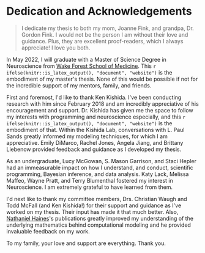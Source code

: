 
# Dedication and Acknowledgements

> I dedicate my thesis to both my mom, Joanne Fink, and grandpa, Dr. Gordon Fink. I would not be the person I am without their love and guidance. Plus, they are excellent proof-readers, which I always appreciate! I love you both.

In May 2022, I will graduate with a Master of Science Degree in Neuroscience from [Wake Forest School of Medicine](https://wakehealth.edu). This `r ifelse(knitr::is_latex_output(), "document", "website")` is the embodiment of my master's thesis. None of this would be possible if not for the incredible support of my mentors, family, and friends. 

First and foremost, I'd like to thank Ken Kishida. I've been conducting research with him since February 2018 and am incredibly appreciative of his encouragement and support. Dr. Kishida has given me the space to follow my interests with programming and neuroscience especially, and this `r ifelse(knitr::is_latex_output(), "document", "website")` is the embodiment of that. Within the Kishida Lab, conversations with L. Paul Sands greatly informed my modeling techniques, for which I am appreciative. Emily DiMarco, Rachel Jones, Angela Jiang, and Brittany Liebenow provided feedback and guidance as I developed my thesis. 

As an undergraduate, Lucy McGowan, S. Mason Garrison, and Staci Hepler had an immeasurable impact on how I understand, and conduct, scientific programming, Bayesian inference, and data analysis. Katy Lack, Melissa Maffeo, Wayne Pratt, and Terry Blumenthal fostered my interest in Neuroscience. I am extremely grateful to have learned from them.

I'd next like to thank my committee members, Drs. Christian Waugh and Todd McFall (and Ken Kishida!) for their support and guidance as I've worked on my thesis. Their input has made it that much better. Also, [Nathaniel Haines](http://haines-lab.com)'s publications greatly improved my understanding of the underlying mathematics behind computational modeling and he provided invaluable feedback on my work. 

To my family, your love and support are everything. Thank you. 
